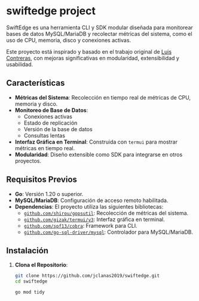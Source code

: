 # swiftedge project 

SwiftEdge es una herramienta CLI y SDK modular diseñada para monitorear bases de datos MySQL/MariaDB y recolectar métricas del sistema, como el uso de CPU, memoria, disco y conexiones activas. 

Este proyecto está inspirado y basado en el trabajo original de [Luis Contreras](https://github.com/luiscontrerasdo/golang-mariadbconsole/tree/main), con mejoras significativas en modularidad, extensibilidad y usabilidad.

## Características

- **Métricas del Sistema**: Recolección en tiempo real de métricas de CPU, memoria y disco.
- **Monitoreo de Base de Datos**:
  - Conexiones activas
  - Estado de replicación
  - Versión de la base de datos
  - Consultas lentas
- **Interfaz Gráfica en Terminal**: Construida con `termui` para mostrar métricas en tiempo real.
- **Modularidad**: Diseño extensible como SDK para integrarse en otros proyectos.

## Requisitos Previos

- **Go**: Versión 1.20 o superior.
- **MySQL/MariaDB**: Configuración de acceso remoto habilitada.
- **Dependencias**: El proyecto utiliza las siguientes bibliotecas:
  - [`github.com/shirou/gopsutil`](https://github.com/shirou/gopsutil): Recolección de métricas del sistema.
  - [`github.com/gizak/termui/v3`](https://github.com/gizak/termui): Interfaz gráfica en terminal.
  - [`github.com/spf13/cobra`](https://github.com/spf13/cobra): Framework para CLI.
  - [`github.com/go-sql-driver/mysql`](https://github.com/go-sql-driver/mysql): Controlador para MySQL/MariaDB.

## Instalación

1. **Clona el Repositorio**:

   ```bash
   git clone https://github.com/jclanas2019/swiftedge.git
   cd swiftedge
   ```

   ```bash
   go mod tidy
  ```

